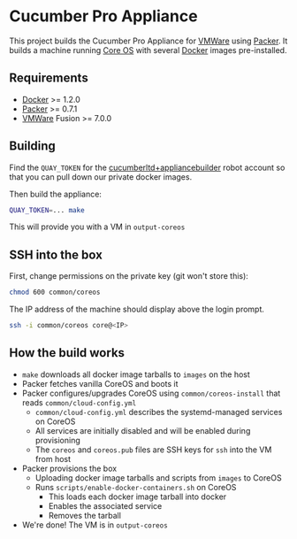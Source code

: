 # Cucumber Pro Appliance

This project builds the Cucumber Pro Appliance for [VMWare][] using [Packer][].
It builds a machine running [Core OS][] with several [Docker][] images pre-installed.

## Requirements

* [Docker][] >= 1.2.0
* [Packer][] >= 0.7.1
* [VMWare][] Fusion >= 7.0.0

## Building

Find the `QUAY_TOKEN` for the
[cucumberltd+appliancebuilder](https://quay.io/organization/cucumberltd/admin?tab=robots&showRobot=cucumberltd%2Bappliancebuilder)
robot account so that you can pull down our private docker images.

Then build the appliance:

```sh
QUAY_TOKEN=... make
```

This will provide you with a VM in `output-coreos`

## SSH into the box

First, change permissions on the private key (git won't store this):

```sh
chmod 600 common/coreos
```

The IP address of the machine should display above the login prompt.

```sh
ssh -i common/coreos core@<IP>
```

## How the build works

* `make` downloads all docker image tarballs to `images` on the host
* Packer fetches vanilla CoreOS and boots it
* Packer configures/upgrades CoreOS using `common/coreos-install` that reads `common/cloud-config.yml`
  * `common/cloud-config.yml` describes the systemd-managed services on CoreOS
  * All services are initially disabled and will be enabled during provisioning
  * The `coreos` and `coreos.pub` files are SSH keys for `ssh` into the VM from host
* Packer provisions the box
  * Uploading docker image tarballs and scripts from `images` to CoreOS
  * Runs `scripts/enable-docker-containers.sh` on CoreOS
    * This loads each docker image tarball into docker
    * Enables the associated service
    * Removes the tarball
* We're done! The VM is in `output-coreos`

[VMWare]: http://www.vmware.com/
[Core OS]: https://coreos.com/
[Docker]: https://www.docker.com/
[Packer]: http://www.packer.io/
